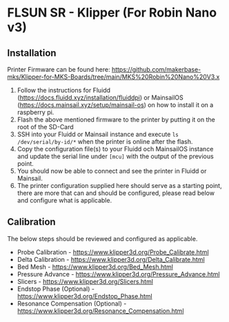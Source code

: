 # FLSUN SR - Klipper (For Robin Nano v3)

## Installation

Printer Firmware can be found here: https://github.com/makerbase-mks/Klipper-for-MKS-Boards/tree/main/MKS%20Robin%20Nano%20V3.x

1) Follow the instructions for Fluidd (https://docs.fluidd.xyz/installation/fluiddpi) or MainsailOS (https://docs.mainsail.xyz/setup/mainsail-os) on how to install it on a raspberry pi.
2) Flash the above mentioned firmware to the printer by putting it on the root of the SD-Card
3) SSH into your Fluidd or Mainsail instance and execute `ls /dev/serial/by-id/*` when the printer is online after the flash.
4) Copy the configuration file(s) to your Fluidd och MainsailOS instance and update the serial line under `[mcu]` with the output of the previous point.
5) You should now be able to connect and see the printer in Fluidd or Mainsail.
6) The printer configuration supplied here should serve as a starting point, there are more that can and should be configured, please read below and configure what is applicable.

## Calibration

The below steps should be reviewed and configured as applicable.

* Probe Calibration - https://www.klipper3d.org/Probe_Calibrate.html
* Delta Calibration - https://www.klipper3d.org/Delta_Calibrate.html
* Bed Mesh - https://www.klipper3d.org/Bed_Mesh.html
* Pressure Advance - https://www.klipper3d.org/Pressure_Advance.html
* Slicers - https://www.klipper3d.org/Slicers.html
* Endstop Phase (Optional) - https://www.klipper3d.org/Endstop_Phase.html
* Resonance Compensation (Optional) - https://www.klipper3d.org/Resonance_Compensation.html